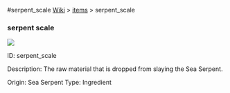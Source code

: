 #serpent_scale
<a href="/wiki.html">Wiki</a> > <a href="/posts/wiki/items">items</a> > <a>serpent_scale</a>
<div class="iteminfo">
<h3>serpent scale</h3>
<img class="pixelimage" src="https://dragon-force-studio.com/images/EF_wiki/serpent_scale.png">

<a class="iteminfoitem">ID: serpent_scale</a></div>
Description:   The raw material that is dropped from slaying the Sea Serpent.

Origin:  Sea Serpent
Type:  Ingredient
